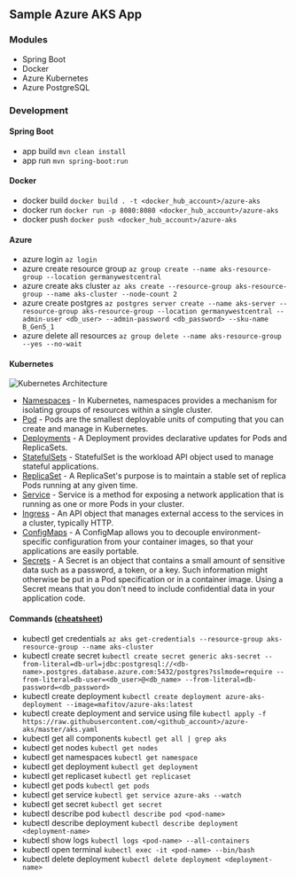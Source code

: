 ## Sample Azure AKS App

### Modules
- Spring Boot
- Docker
- Azure Kubernetes
- Azure PostgreSQL

### Development

#### Spring Boot
- app build `mvn clean install`
- app run `mvn spring-boot:run`

#### Docker
- docker build `docker build . -t <docker_hub_account>/azure-aks`
- docker run `docker run -p 8080:8080 <docker_hub_account>/azure-aks`
- docker push `docker push <docker_hub_account>/azure-aks`

#### Azure
- azure login `az login`
- azure create resource group `az group create --name aks-resource-group --location germanywestcentral`
- azure create aks cluster `az aks create --resource-group aks-resource-group --name aks-cluster --node-count 2`
- azure create postgres `az postgres server create --name aks-server --resource-group aks-resource-group --location germanywestcentral --admin-user <db_user> --admin-password <db_password> --sku-name B_Gen5_1`
- azure delete all resources `az group delete --name aks-resource-group --yes --no-wait`

#### Kubernetes

![Kubernetes Architecture](https://platform9.com/wp-content/uploads/2019/05/kubernetes-constructs-concepts-architecture.jpg)

- [Namespaces](https://kubernetes.io/docs/concepts/overview/working-with-objects/namespaces/) - In Kubernetes, namespaces provides a mechanism for isolating groups of resources within a single cluster.
- [Pod](https://kubernetes.io/docs/concepts/workloads/pods/) - Pods are the smallest deployable units of computing that you can create and manage in Kubernetes.
- [Deployments](https://kubernetes.io/docs/concepts/workloads/controllers/deployment/) - A Deployment provides declarative updates for Pods and ReplicaSets.
- [StatefulSets](https://kubernetes.io/docs/concepts/workloads/controllers/statefulset/) - StatefulSet is the workload API object used to manage stateful applications.
- [ReplicaSet](https://kubernetes.io/docs/concepts/workloads/controllers/replicaset/) - A ReplicaSet's purpose is to maintain a stable set of replica Pods running at any given time.
- [Service](https://kubernetes.io/docs/concepts/services-networking/service/) - Service is a method for exposing a network application that is running as one or more Pods in your cluster.
- [Ingress](https://kubernetes.io/docs/concepts/services-networking/ingress/) - An API object that manages external access to the services in a cluster, typically HTTP.
- [ConfigMaps](https://kubernetes.io/docs/concepts/configuration/configmap/) - A ConfigMap allows you to decouple environment-specific configuration from your container images, so that your applications are easily portable.
- [Secrets](https://kubernetes.io/docs/concepts/configuration/secret/) - A Secret is an object that contains a small amount of sensitive data such as a password, a token, or a key. Such information might otherwise be put in a Pod specification or in a container image. Using a Secret means that you don't need to include confidential data in your application code.

#### Commands ([cheatsheet](https://kubernetes.io/docs/reference/kubectl/cheatsheet/))

- kubectl get credentials `az aks get-credentials --resource-group aks-resource-group --name aks-cluster`
- kubectl create secret `kubectl create secret generic aks-secret --from-literal=db-url=jdbc:postgresql://<db-name>.postgres.database.azure.com:5432/postgres?sslmode=require --from-literal=db-user=<db_user>@<db_name> --from-literal=db-password=<db_password>`
- kubectl create deployment `kubectl create deployment azure-aks-deployment --image=mafitov/azure-aks:latest`
- kubectl create deployment and service using file `kubectl apply -f https://raw.githubusercontent.com/<github_account>/azure-aks/master/aks.yaml`
- kubectl get all components `kubectl get all | grep aks`
- kubectl get nodes `kubectl get nodes`
- kubectl get namespaces `kubectl get namespace`
- kubectl get deployment `kubectl get deployment`
- kubectl get replicaset `kubectl get replicaset`
- kubectl get pods `kubectl get pods`
- kubectl get service `kubectl get service azure-aks --watch`
- kubectl get secret `kubectl get secret`
- kubectl describe pod `kubectl describe pod <pod-name>`
- kubectl describe deployment `kubectl describe deployment <deployment-name>`
- kubectl show logs `kubectl logs <pod-name> --all-containers`
- kubectl open terminal `kubectl exec -it <pod-name> --bin/bash`
- kubectl delete deployment `kubectl delete deployment <deployment-name>`